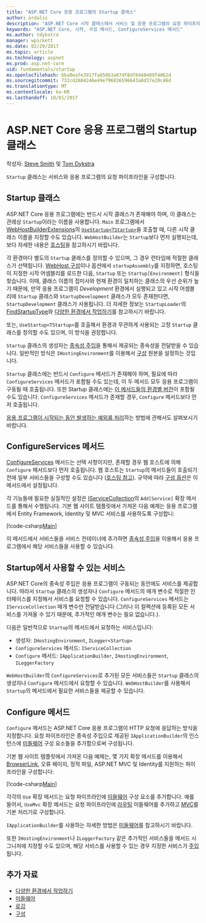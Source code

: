 ```yaml
---
title: "ASP.NET Core 응용 프로그램의 Startup 클래스"
author: ardalis
description: "ASP.NET Core 시작 클래스에서 서비스 및 응용 프로그램의 요청 파이프라인을 구성 하는 방법을 검색 합니다."
keywords: "ASP.NET Core, 시작, 구성 메서드, ConfigureServices 메서드"
ms.author: tdykstra
manager: wpickett
ms.date: 02/29/2017
ms.topic: article
ms.technology: aspnet
ms.prod: asp.net-core
uid: fundamentals/startup
ms.openlocfilehash: bba0eafe3917fa850b3a07df8df6448409f4062d
ms.sourcegitcommit: 732cd2684246e49e796836596643a8d37e20c46d
ms.translationtype: MT
ms.contentlocale: ko-KR
ms.lasthandoff: 10/01/2017
---
```

# <a name="application-startup-in-aspnet-core"></a>ASP.NET Core 응용 프로그램의 Startup 클래스

작성자: [Steve Smith](https://ardalis.com/) 및 [Tom Dykstra](https://github.com/tdykstra/)

`Startup` 클래스는 서비스와 응용 프로그램의 요청 파이프라인을 구성합니다.

## <a name="the-startup-class"></a>Startup 클래스

ASP.NET Core 응용 프로그램에는 반드시 시작 클래스가 존재해야 하며, 이 클래스는 관례상 `Startup`이라는 이름을 사용합니다. `Main` 프로그램에서 [WebHostBuilderExtensions](https://docs.microsoft.com/aspnet/core/api/microsoft.aspnetcore.hosting.webhostbuilderextensions)의 [`UseStartup<TStartup>`](https://docs.microsoft.com/aspnet/core/api/microsoft.aspnetcore.hosting.webhostbuilderextensions#Microsoft_AspNetCore_Hosting_WebHostBuilderExtensions_UseStartup__1_Microsoft_AspNetCore_Hosting_IWebHostBuilder_)을 호출할 때, 다른 시작 클래스 이름을 지정할 수도 있습니다. `WebHostBuilder`는 `Startup`보다 먼저 실행되는데, 보다 자세한 내용은 [호스팅](xref:fundamentals/hosting)을 참고하시기 바랍니다.

각 환경마다 별도의 `Startup` 클래스를 정의할 수 있으며, 그 경우 런타임에 적절한 클래스가 선택됩니다. [WebHost 구성](https://docs.microsoft.com/aspnet/core/fundamentals/hosting?tabs=aspnetcore2x#configuring-a-host)이나 옵션에서 `startupAssembly`를 지정하면, 호스팅이 지정한 시작 어셈블리를 로드한 다음, `Startup` 또는 `Startup[Environment]` 형식을 찾습니다. 이때, 클래스 이름의 접미사와 현재 환경이 일치하는 클래스의 우선 순위가 높기 때문에, 만약 응용 프로그램이 *Development* 환경에서 실행되고 있고 시작 어셈블리에 `Startup` 클래스와 `StartupDevelopment` 클래스가 모두 존재한다면, `StartupDevelopment` 클래스가 사용됩니다. 더 자세한 정보는 `StartupLoader`의 [FindStartupType](https://github.com/aspnet/Hosting/blob/rel/1.1.0/src/Microsoft.AspNetCore.Hosting/Internal/StartupLoader.cs)와 [다양한 환경에서 작업하기](environments.md#startup-conventions)를 참고하시기 바랍니다. 

또는, `UseStartup<TStartup>`를 호출해서 환경과 무관하게 사용되는 고정 `Startup` 클래스를 정의할 수도 있으며, 이 방식을 권장합니다.

`Startup` 클래스의 생성자는 [종속성 주입](xref:fundamentals/dependency-injection)을 통해서 제공되는 종속성을 전달받을 수 있습니다. 일반적인 방식은 `IHostingEnvironment`를 이용해서 [구성](xref:fundamentals/configuration) 원본을 설정하는 것입니다.

`Startup` 클래스에는 반드시 `Configure` 메서드가 존재해야 하며, 필요에 따라 `ConfigureServices` 메서드가 포함될 수도 있는데, 이 두 메서드 모두 응용 프로그램이 구동될 때 호출됩니다. 또한 Startup 클래스에는 [이 메서드들의 환경별 버전](xref:fundamentals/environments#startup-conventions)이 포함될 수도 있습니다. `ConfigureServices` 메서드가 존재할 경우, `Configure` 메서드보다 먼저 호출됩니다.

[응용 프로그램이 시작되는 동안 발생하는 예외를 처리](xref:fundamentals/error-handling#startup-exception-handling)하는 방법에 관해서도 살펴보시기 바랍니다.

## <a name="the-configureservices-method"></a>ConfigureServices 메서드

[ConfigureServices](https://docs.microsoft.com/aspnet/core/api/microsoft.aspnetcore.hosting.startupbase#Microsoft_AspNetCore_Hosting_StartupBase_ConfigureServices_Microsoft_Extensions_DependencyInjection_IServiceCollection_) 메서드는 선택 사항이지만, 존재할 경우 웹 호스트에 의해 `Configure` 메서드보다 먼저 호출됩니다. 웹 호스트는 `Startup`의 메서드들이 호출되기 전에 일부 서비스들을 구성할 수도 있습니다 ([호스팅 참고](xref:fundamentals/hosting)). 규약에 따라 [구성 옵션](xref:fundamentals/configuration)은 이 메서드에서 설정됩니다.

각 기능들에 필요한 실질적인 설정은 [IServiceCollection](https://docs.microsoft.com/aspnet/core/api/microsoft.extensions.dependencyinjection.iservicecollection)의 `Add[Service]` 확장 메서드를 통해서 수행됩니다. 기본 웹 사이트 템플릿에서 가져온 다음 예제는 응용 프로그램에서 Entity Framework, Identity 및 MVC 서비스를 사용하도록 구성합니:

[!code-csharp[Main](../common/samples/WebApplication1/Startup.cs?highlight=4,7,11&start=40&end=55)]

이 메서드에서 서비스들을 서비스 컨테이너에 추가하면 [종속성 주입](xref:fundamentals/dependency-injection)을 이용해서 응용 프로그램에서 해당 서비스들을 사용할 수 있습니다.

## <a name="services-available-in-startup"></a>Startup에서 사용할 수 있는 서비스

ASP.NET Core의 종속성 주입은 응용 프로그램이 구동되는 동안에도 서비스를 제공합니다. 따라서 `Startup` 클래스의 생성자나 `Configure` 메서드의 매개 변수로 적절한 인터페이스를 지정해서 서비스를 요청할 수 있습니다. `ConfigureServices` 메서드는 `IServiceCollection` 매개 변수만 전달받습니다 (그러나 이 컬렉션에 등록된 모든 서비스를 가져올 수 있기 때문에, 추가적인 매개 변수는 필요 없습니다.).

다음은 일반적으로 `Startup`의 메서드에서 요청하는 서비스입니다:

* 생성자: `IHostingEnvironment`, `ILogger<Startup>`
* `ConfigureServices` 메서드: `IServiceCollection`
* `Configure` 메서드: `IApplicationBuilder`, `IHostingEnvironment`, `ILoggerFactory`

`WebHostBuilder`의 `ConfigureServices`로 추가된 모든 서비스들은 `Startup` 클래스의 생성자나 `Configure` 메서드에서 요청할 수 있습니다. `WebHostBuilder`를 사용해서 `Startup`의 메서드에서 필요한 서비스들을 제공할 수 있습니다.

## <a name="the-configure-method"></a>Configure 메서드

`Configure` 메서드는 ASP.NET Core 응용 프로그램이 HTTP 요청에 응답하는 방식을 지정합니다. 요청 파이프라인은 종속성 주입으로 제공된 `IApplicationBuilder`의 인스턴스에 [미들웨어](middleware.md) 구성 요소들을 추가함으로써 구성됩니다.

기본 웹 사이트 템플릿에서 가져온 다음 예제는, 몇 가지 확장 메서드를 이용해서 [BrowserLink](http://vswebessentials.com/features/browserlink), 오류 페이지, 정적 파일, ASP.NET MVC 및 Identity를 지원하는 파이프라인을 구성합니다:

[!code-csharp[Main](../common/samples/WebApplication1/Startup.cs?highlight=8,9,10,14,17,19,21&start=58&end=84)]

각각의 `Use` 확장 메서드는 요청 파이프라인에 [미들웨어](xref:fundamentals/middleware) 구성 요소를 추가합니다. 예를 들어서, `UseMvc` 확장 메서드는 요청 파이프라인에 [라우팅](routing.md) 미들웨어를 추가하고 [MVC](xref:mvc/overview)를 기본 처리기로 구성합니다.

`IApplicationBuilder`를 사용하는 자세한 방법은 [미들웨어](xref:fundamentals/middleware)를 참고하시기 바랍니다.

또한 `IHostingEnvironment`나 `ILoggerFactory` 같은 추가적인 서비스들을 메서드 시그니처에 지정할 수도 있으며, 해당 서비스를 사용할 수 있는 경우 지정한 서비스가 [주입](dependency-injection.md)됩니다.

## <a name="additional-resources"></a>추가 자료

* [다양한 환경에서 작업하기](xref:fundamentals/environments)
* [미들웨어](xref:fundamentals/middleware)
* [로깅](xref:fundamentals/logging)
* [구성](xref:fundamentals/configuration)
